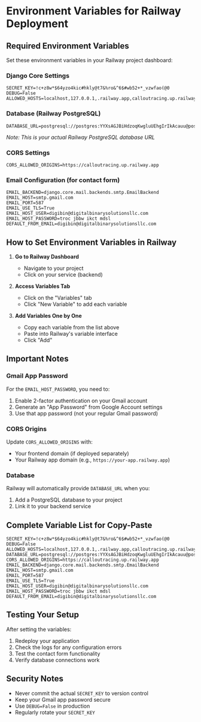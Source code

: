 # Environment Variables for Railway Deployment

## Required Environment Variables

Set these environment variables in your Railway project dashboard:

### Django Core Settings
```
SECRET_KEY=!c+z8w*$64yzo4kic#hkly@t7&%ro&^6$#wb52+*_vzwfao(@0
DEBUG=False
ALLOWED_HOSTS=localhost,127.0.0.1,.railway.app,calloutracing.up.railway.app
```

### Database (Railway PostgreSQL)
```
DATABASE_URL=postgresql://postgres:YYXsAGJBiHdzoqKwgluUEhgIrIkAcauu@postgres.railway.internal:5432/railway
```
*Note: This is your actual Railway PostgreSQL database URL*

### CORS Settings
```
CORS_ALLOWED_ORIGINS=https://calloutracing.up.railway.app
```

### Email Configuration (for contact form)
```
EMAIL_BACKEND=django.core.mail.backends.smtp.EmailBackend
EMAIL_HOST=smtp.gmail.com
EMAIL_PORT=587
EMAIL_USE_TLS=True
EMAIL_HOST_USER=digibin@digitalbinarysolutionsllc.com
EMAIL_HOST_PASSWORD=troc jbbw ikct mdsl
DEFAULT_FROM_EMAIL=digibin@digitalbinarysolutionsllc.com
```

## How to Set Environment Variables in Railway

1. **Go to Railway Dashboard**
   - Navigate to your project
   - Click on your service (backend)

2. **Access Variables Tab**
   - Click on the "Variables" tab
   - Click "New Variable" to add each variable

3. **Add Variables One by One**
   - Copy each variable from the list above
   - Paste into Railway's variable interface
   - Click "Add"

## Important Notes

### Gmail App Password
For the `EMAIL_HOST_PASSWORD`, you need to:
1. Enable 2-factor authentication on your Gmail account
2. Generate an "App Password" from Google Account settings
3. Use that app password (not your regular Gmail password)

### CORS Origins
Update `CORS_ALLOWED_ORIGINS` with:
- Your frontend domain (if deployed separately)
- Your Railway app domain (e.g., `https://your-app.railway.app`)

### Database
Railway will automatically provide `DATABASE_URL` when you:
1. Add a PostgreSQL database to your project
2. Link it to your backend service

## Complete Variable List for Copy-Paste

```
SECRET_KEY=!c+z8w*$64yzo4kic#hkly@t7&%ro&^6$#wb52+*_vzwfao(@0
DEBUG=False
ALLOWED_HOSTS=localhost,127.0.0.1,.railway.app,calloutracing.up.railway.app
DATABASE_URL=postgresql://postgres:YYXsAGJBiHdzoqKwgluUEhgIrIkAcauu@postgres.railway.internal:5432/railway
CORS_ALLOWED_ORIGINS=https://calloutracing.up.railway.app
EMAIL_BACKEND=django.core.mail.backends.smtp.EmailBackend
EMAIL_HOST=smtp.gmail.com
EMAIL_PORT=587
EMAIL_USE_TLS=True
EMAIL_HOST_USER=digibin@digitalbinarysolutionsllc.com
EMAIL_HOST_PASSWORD=troc jbbw ikct mdsl
DEFAULT_FROM_EMAIL=digibin@digitalbinarysolutionsllc.com
```

## Testing Your Setup

After setting the variables:
1. Redeploy your application
2. Check the logs for any configuration errors
3. Test the contact form functionality
4. Verify database connections work

## Security Notes

- Never commit the actual `SECRET_KEY` to version control
- Keep your Gmail app password secure
- Use `DEBUG=False` in production
- Regularly rotate your `SECRET_KEY` 